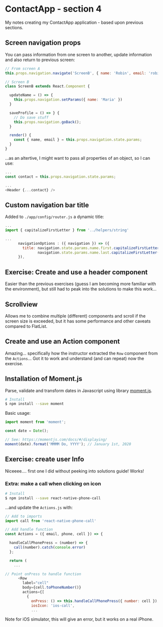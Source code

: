 # ContactApp - section 4

My notes creating my ContactApp application - based upon previous sections.

## Screen navigation props

You can pass information from one screen to another, update information and also return to previous screen:

~~~js
// From screen A
this.props.navigation.navigate('ScreenB', { name: 'Robin', email: 'robin@rdc.pt' });

// Screen B
class ScreenB extends React.Component {

  updateName = () => {
    this.props.navigation.setParams({ name: 'Maria' })
  }

  saveProfile = () => } {
    // Do save stuff
    this.props.navigation.goBack();
  }

  render() {
    const { name, email } = this.props.navigation.state.params;
  }
}
~~~

...as an altertive, I might want to pass all properties of an object, so I can use:

~~~js
...
const contact = this.props.navigation.state.params;

...
<Header {...contact} />
~~~

## Custom navigation bar title

Added to `./app/config/router.js` a dynamic title:

~~~js
...
import { capitalizeFirstLetter } from '../helpers/string'

...
      navigationOptions : ({ navigation }) => ({
        title: navigation.state.params.name.first.capitalizeFirstLetter() + " " +
               navigation.state.params.name.last.capitalizeFirstLetter() ,
      }),
~~~

## Exercise: Create and use a header component

Easier than the previous exercises (guess I am becoming more familiar with the environment), but still had to peak into the solutions to make this work...

## Scrollview

Allows me to combine multiple (different) components and scroll if the screen size is exceeded, but it has some performance and other caveats compared to FlatList.

## Create and use an Action component

Amazing... specifically how the instructor extracted the `Row` component from the `Actions`... Got it to work and understand (and can repeat) now the exercise.

## Installation of Moment.js

Parse, validate and transform dates in Javascript using library [moment.js](https://momentjs.com/).

~~~bash
# Install
$ npm install --save moment
~~~

Basic usage:

~~~js
import moment from 'moment';

const date = Date();

// See: https://momentjs.com/docs/#/displaying/
moment(date).format('MMMM Do, YYYY'); // January 1st, 2020
~~~

## Exercise: create user Info

Niceeee.... first one I did without peeking into solutions guide! Works!

### Extra: make a call when clicking on icon

~~~bash
# Install
$ npm install --save react-native-phone-call
~~~

...and update the `Actions.js` with:

~~~js
// Add to imports
import call from 'react-native-phone-call'

// Add handle function
const Actions = ({ email, phone, cell }) => {

  handleCallPhonePress = (number) => {
    call(number).catch(console.error)
  };

  return (
    ...

// Point onPress to handle function
      <Row
        label="cell"
        body={cell.toPhoneNumber()}
        actions={[
          {
            onPress: () => this.handleCallPhonePress({ number: cell }),
            iosIcon: 'ios-call',
            ...
~~~

Note for iOS simulator, this will give an error, but it works on a real iPhone.
